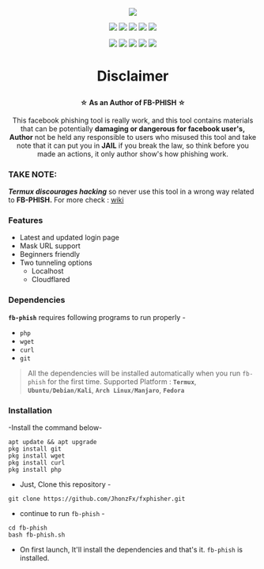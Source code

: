 <!-- fb-phish -->

<p align="center">
  <img src=".imgs/">
</p>

<p align="center">
  <img src="https://img.shields.io/badge/Version-6.9-green?style=for-the-badge">
  <img src="https://img.shields.io/github/license/mamba-9mm/fb-phish?style=for-the-badge">
  <img src="https://img.shields.io/github/stars/mamba-9mm/fb-phish?style=for-the-badge">
  <img src="https://img.shields.io/github/issues/mamba-9mm/fb-phish?color=red&style=for-the-badge">
  <img src="https://img.shields.io/github/forks/mamba-9mm/fb-phish?color=teal&style=for-the-badge">
</p>

<p align="center">
  <img src="https://img.shields.io/badge/Author-Jhonz--Fx-cyan?style=flat-square">
  <img src="https://img.shields.io/badge/Open%20Source-Yes-cyan?style=flat-square">
  <img src="https://img.shields.io/badge/Made%20In-Philippines-cyan?style=flat-square">
  <img src="https://img.shields.io/badge/Written%20In-Bash-cyan?style=flat-square">
  <img
src="https://hits.seeyoufarm.com/api/count/incr/badge.svg?url=https%3A%2F%2Fgithub.com%2Fmamba-9mm%2Ffb-phish&title=Visitors&edge_flat=false">

</p>

# <p align="center"> Disclaimer
#### <p align="center">☆ As an Author of FB-PHISH ☆
<p align="center">This facebook phishing tool is really work, and this tool contains materials that can be potentially <b>damaging or dangerous for facebook user's, Author</b> not be held any responsible to users who misused this tool and take note that it can put you in <b>JAIL</b> if you break the law, so think before you made an actions, it only author show's how phishing work.</p>

### TAKE NOTE: 
***Termux discourages hacking*** so never use this tool in a wrong way related to <b>FB-PHISH.</b>
For more check : [wiki](https://wiki.termux.com/wiki/Hacking)

### Features

- Latest and updated login page
- Mask URL support 
- Beginners friendly
- Two tunneling options
  - Localhost
  - Cloudflared

### Dependencies

**`fb-phish`** requires following programs to run properly - 
- `php`
- `wget`
- `curl`
- `git`

> All the dependencies will be installed automatically when you run `fb-phish` for the first time.
> Supported Platform : **`Termux`**, **`Ubuntu/Debian/Kali`**, **`Arch Linux/Manjaro`**, **`Fedora`**


### Installation

-Install the command below-
```
apt update && apt upgrade
pkg install git
pkg install wget
pkg install curl
pkg install php
```
- Just, Clone this repository -
```
git clone https://github.com/JhonzFx/fxphisher.git
```

- continue to run `fb-phish` -
```
cd fb-phish
bash fb-phish.sh
```

- On first launch, It'll install the dependencies and that's it. `fb-phish` is installed.


<!-- \\ -->




